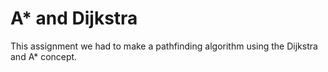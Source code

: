 # A* and Dijkstra

This assignment we had to make a pathfinding algorithm using the Dijkstra and A* concept.

